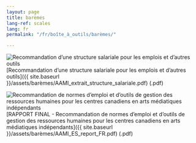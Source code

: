 ```yaml
---
layout: page
title: barèmes
lang-ref: scales
lang: fr
permalink: "/fr/boîte_à_outils/barèmes/"

---
```

<img class="doc" src="{{ site.baseurl }}/assets/img/archive.svg" alt="Recommandation d’une structure salariale pour les emplois et
d’autres outils"/>[Recommandation d’une structure salariale pour les emplois et
d’autres outils]({{ site.baseurl }}/assets/barèmes/AAMI_extrait_structure_salariale.pdf) (.pdf)

<img class="doc" src="{{ site.baseurl }}/assets/img/archive.svg" alt="Recommandation de normes d’emploi et d’outils de gestion
des ressources humaines pour les centres canadiens en arts
médiatiques indépendants"/>[RAPPORT FINAL - Recommandation de normes d’emploi et d’outils de gestion
des ressources humaines pour les centres canadiens en arts
médiatiques indépendants]({{ site.baseurl }}/assets/barèmes/AAMI_ES_report_FR.pdf) (.pdf)

